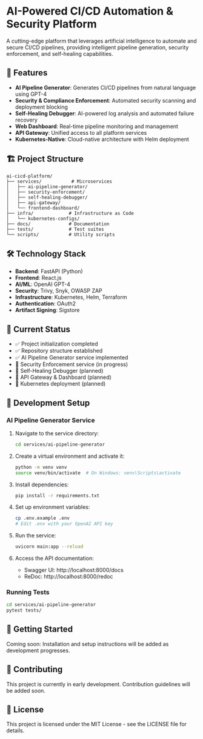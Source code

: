 # AI-Powered CI/CD Automation & Security Platform

A cutting-edge platform that leverages artificial intelligence to automate and secure CI/CD pipelines, providing intelligent pipeline generation, security enforcement, and self-healing capabilities.

## 🚀 Features

- **AI Pipeline Generator**: Generates CI/CD pipelines from natural language using GPT-4
- **Security & Compliance Enforcement**: Automated security scanning and deployment blocking
- **Self-Healing Debugger**: AI-powered log analysis and automated failure recovery
- **Web Dashboard**: Real-time pipeline monitoring and management
- **API Gateway**: Unified access to all platform services
- **Kubernetes-Native**: Cloud-native architecture with Helm deployment

## 🏗️ Project Structure

```
ai-cicd-platform/
├── services/           # Microservices
│   ├── ai-pipeline-generator/
│   ├── security-enforcement/
│   ├── self-healing-debugger/
│   ├── api-gateway/
│   └── frontend-dashboard/
├── infra/             # Infrastructure as Code
│   └── kubernetes-configs/
├── docs/              # Documentation
├── tests/             # Test suites
└── scripts/           # Utility scripts
```

## 🛠️ Technology Stack

- **Backend**: FastAPI (Python)
- **Frontend**: React.js
- **AI/ML**: OpenAI GPT-4
- **Security**: Trivy, Snyk, OWASP ZAP
- **Infrastructure**: Kubernetes, Helm, Terraform
- **Authentication**: OAuth2
- **Artifact Signing**: Sigstore

## 🚦 Current Status

- ✅ Project initialization completed
- ✅ Repository structure established
- ✅ AI Pipeline Generator service implemented
- 🔄 Security Enforcement service (in progress)
- 📝 Self-Healing Debugger (planned)
- 📝 API Gateway & Dashboard (planned)
- 📝 Kubernetes deployment (planned)

## 🔧 Development Setup

### AI Pipeline Generator Service

1. Navigate to the service directory:
   ```bash
   cd services/ai-pipeline-generator
   ```

2. Create a virtual environment and activate it:
   ```bash
   python -m venv venv
   source venv/bin/activate  # On Windows: venv\Scripts\activate
   ```

3. Install dependencies:
   ```bash
   pip install -r requirements.txt
   ```

4. Set up environment variables:
   ```bash
   cp .env.example .env
   # Edit .env with your OpenAI API key
   ```

5. Run the service:
   ```bash
   uvicorn main:app --reload
   ```

6. Access the API documentation:
   - Swagger UI: http://localhost:8000/docs
   - ReDoc: http://localhost:8000/redoc

### Running Tests

```bash
cd services/ai-pipeline-generator
pytest tests/
```

## 📝 Getting Started

Coming soon: Installation and setup instructions will be added as development progresses.

## 🤝 Contributing

This project is currently in early development. Contribution guidelines will be added soon.

## 📄 License

This project is licensed under the MIT License - see the LICENSE file for details.
